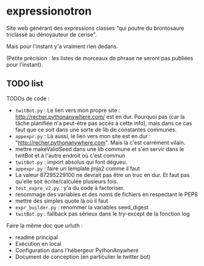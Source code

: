 # expressionotron
Site web générant des expressions classes "qui poutre du brontosaure triclassé au dénoyauteur de cerise".

Mais pour l'instant y'a vraiment rien dedans.

(Petite précision : les listes de morceaux de phrase ne seront pas publiées pour l'instant).


## TODO list

TODOs de code :

 - `twitBot.py` : Le lien vers mon propre site : http://recher.pythonanywhere.com/ est en dur. Pourquoi pas (car la tâche planifiée n'a peut-être pas accès à cette info), mais dans ce cas faut que ce soit dans une sorte de lib de constantes communes.
 - `appexpr.py` : Là aussi, le lien vers mon site est en dur : "http://recher.pythonanywhere.com". Mais là c'est carrément vilain.
 - mettre makeValidSeed dans une lib commune et s'en servir dans le twitBot et à l'autre endroit où c'est commun
 - `twitBot.py` : import absolus qui font dégueu.
 - `appexpr.py` : faire un template jinja2 comme il faut
 - La valeur 87295229100 ne devrait pas être un truc en dur. Et faut pas qu'elle soit écrite/calculée plusieurs fois.
 - `test_expre_v2.py` : y'a du code à factoriser.
 - renommage des variables et des noms de fichiers en respectant le PEP8
 - mettre des simples quote là où il faut
 - `expr_builder.py` : renommer la variables seed_digest
 - `twitBot.py` : fallback pas sérieux dans le try-except de la fonction log

Faire la même doc que urluth :

 - readme principal
 - Exécution en local
 - Configuration dans l'hébergeur PythonAnywhere
 - Document de conception (en particulier le twitter bot)

